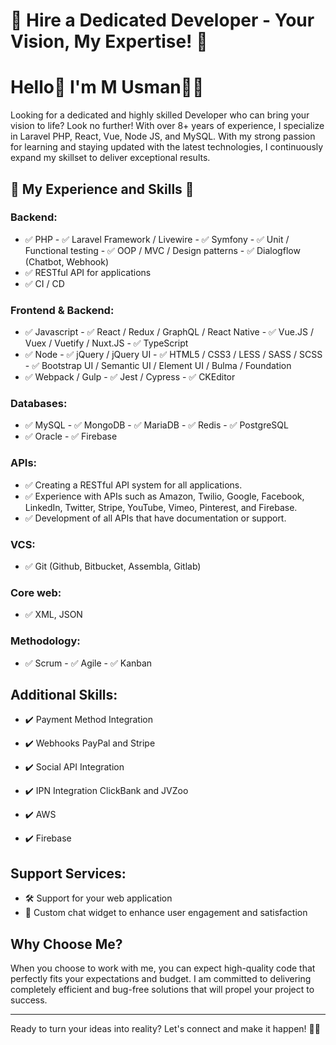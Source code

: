 
# 🚀 Hire a Dedicated Developer - Your Vision, My Expertise! 🚀

# Hello👋 I'm M Usman👨‍💻

Looking for a dedicated and highly skilled Developer who can bring your vision to life? Look no further! With over 8+ years of experience, I specialize in Laravel PHP, React, Vue, Node JS, and MySQL. With my strong passion for learning and staying updated with the latest technologies, I continuously expand my skillset to deliver exceptional results.

## 🌟 My Experience and Skills 🌟

### Backend:

- ✅ PHP - ✅ Laravel Framework / Livewire - ✅ Symfony - ✅ Unit / Functional testing - ✅ OOP / MVC / Design patterns - ✅ Dialogflow (Chatbot, Webhook)
- ✅ RESTful API for applications
- ✅ CI / CD

### Frontend & Backend:

- ✅ Javascript - ✅ React / Redux / GraphQL / React Native - ✅ Vue.JS / Vuex / Vuetify / Nuxt.JS - ✅ TypeScript
- ✅ Node - ✅ jQuery / jQuery UI - ✅ HTML5 / CSS3 / LESS / SASS / SCSS - ✅ Bootstrap UI / ﻿Semantic UI / ﻿Element UI / ﻿﻿Bulma / Foundation 
- ✅ Webpack / Gulp - ✅ Jest / Cypress - ✅ CKEditor

### Databases:

- ✅ MySQL - ✅ MongoDB - ✅ MariaDB - ✅ Redis - ✅ PostgreSQL
- ✅ Oracle - ✅ Firebase

### APIs:

- ✅ Creating a RESTful API system for all applications.
- ✅ Experience with APIs such as Amazon, Twilio, Google, Facebook, LinkedIn, Twitter, Stripe, YouTube, Vimeo, Pinterest, and Firebase.
- ✅ Development of all APIs that have documentation or support.

### VCS:

- ✅ Git (Github, Bitbucket, Assembla, Gitlab)

### Core web:

- ✅ XML, JSON

### Methodology:

- ✅ Scrum - ✅ Agile - ✅ Kanban

## Additional Skills:

- ✔️ Payment Method Integration
- ✔️ Webhooks PayPal and Stripe

- ✔️ Social API Integration
- ✔️ IPN Integration ClickBank and JVZoo

- ✔️ AWS
- ✔️ Firebase

## Support Services:

- 🛠️ Support for your web application
- 💬 Custom chat widget to enhance user engagement and satisfaction

## Why Choose Me?
When you choose to work with me, you can expect high-quality code that perfectly fits your expectations and budget. I am committed to delivering completely efficient and bug-free solutions that will propel your project to success.

---

Ready to turn your ideas into reality? Let's connect and make it happen! 💼✨
